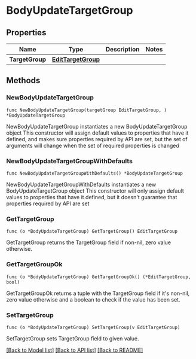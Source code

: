 # BodyUpdateTargetGroup

## Properties

Name | Type | Description | Notes
------------ | ------------- | ------------- | -------------
**TargetGroup** | [**EditTargetGroup**](EditTargetGroup.md) |  | 

## Methods

### NewBodyUpdateTargetGroup

`func NewBodyUpdateTargetGroup(targetGroup EditTargetGroup, ) *BodyUpdateTargetGroup`

NewBodyUpdateTargetGroup instantiates a new BodyUpdateTargetGroup object
This constructor will assign default values to properties that have it defined,
and makes sure properties required by API are set, but the set of arguments
will change when the set of required properties is changed

### NewBodyUpdateTargetGroupWithDefaults

`func NewBodyUpdateTargetGroupWithDefaults() *BodyUpdateTargetGroup`

NewBodyUpdateTargetGroupWithDefaults instantiates a new BodyUpdateTargetGroup object
This constructor will only assign default values to properties that have it defined,
but it doesn't guarantee that properties required by API are set

### GetTargetGroup

`func (o *BodyUpdateTargetGroup) GetTargetGroup() EditTargetGroup`

GetTargetGroup returns the TargetGroup field if non-nil, zero value otherwise.

### GetTargetGroupOk

`func (o *BodyUpdateTargetGroup) GetTargetGroupOk() (*EditTargetGroup, bool)`

GetTargetGroupOk returns a tuple with the TargetGroup field if it's non-nil, zero value otherwise
and a boolean to check if the value has been set.

### SetTargetGroup

`func (o *BodyUpdateTargetGroup) SetTargetGroup(v EditTargetGroup)`

SetTargetGroup sets TargetGroup field to given value.



[[Back to Model list]](../README.md#documentation-for-models) [[Back to API list]](../README.md#documentation-for-api-endpoints) [[Back to README]](../README.md)



